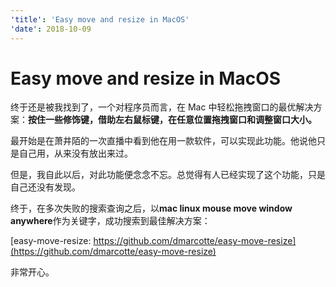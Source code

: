 ```yaml
---
'title': 'Easy move and resize in MacOS'
'date': 2018-10-09
---
```

# Easy move and resize in MacOS

终于还是被我找到了，一个对程序员而言，在 Mac 中轻松拖拽窗口的最优解决方案：**按住一些修饰键，借助左右鼠标键，在任意位置拖拽窗口和调整窗口大小。**

最开始是在萧井陌的一次直播中看到他在用一款软件，可以实现此功能。他说他只是自己用，从来没有放出来过。

但是，我自此以后，对此功能便念念不忘。总觉得有人已经实现了这个功能，只是自己还没有发现。

终于，在多次失败的搜索查询之后，以**mac linux mouse move window anywhere**作为关键字，成功搜索到最佳解决方案：

[easy-move-resize: https://github.com/dmarcotte/easy-move-resize](https://github.com/dmarcotte/easy-move-resize)

非常开心。
